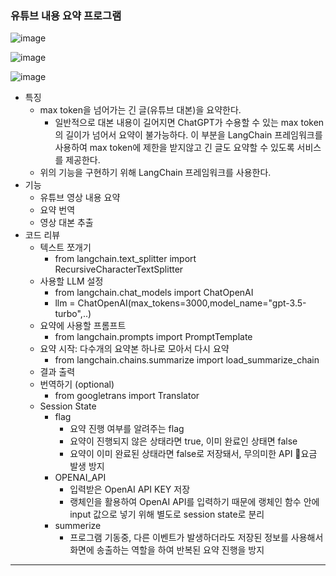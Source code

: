 ### 유튜브 내용 요약 프로그램

![image](https://github.com/i-am-shuan/youtube-sumerize-app/assets/161431602/ebca1eb4-de95-4c99-8b73-467eb4f2ba69)

![image](https://github.com/i-am-shuan/youtube-sumerize-app/assets/161431602/ac6c2ce9-d1bf-4b9e-8f7d-df3c9fb3c0e1)

![image](https://github.com/i-am-shuan/youtube-sumerize-app/assets/161431602/f1676062-80a4-4464-82fb-961a5cbf99c0)

- 특징
	- max token을 넘어가는 긴 글(유튜브 대본)을 요약한다.
		- 일반적으로 대본 내용이 길어지면 ChatGPT가 수용할 수 있는 max token의 길이가 넘어서 요약이 불가능하다. 이 부분을 LangChain 프레임워크를 사용하여 max token에 제한을 받지않고 긴 글도 요약할 수 있도록 서비스를 제공한다.
	- 위의 기능을 구현하기 위해 LangChain 프레임워크를 사용한다.
- 기능
	- 유튜브 영상 내용 요약
	- 요약 번역
	- 영상 대본 추출
- 코드 리뷰
	- 텍스트 쪼개기
		- from langchain.text_splitter import RecursiveCharacterTextSplitter
	- 사용할 LLM 설정
		- from langchain.chat_models import ChatOpenAI
		- llm = ChatOpenAI(max_tokens=3000,model_name="gpt-3.5-turbo",..)
	- 요약에 사용할 프롬프트
		- from langchain.prompts import PromptTemplate
	- 요약 시작: 다수개의 요약본 하나로 모아서 다시 요약
		- from langchain.chains.summarize import load_summarize_chain
	- 결과 출력
	- 번역하기 (optional)
		- from googletrans import Translator
	- Session State
		- flag
			- 요약 진행 여부를 알려주는 flag
			- 요약이 진행되지 않은 상태라면 true, 이미 완료인 상태면 false
			- 요약이 이미 완료된 상태라면 false로 저장돼서, 무의미한 API 요금 발생 방지
		- OPENAI_API
			- 입력받은 OpenAI API KEY 저장
			- 랭체인을 활용하여 OpenAI API를 입력하기 때문에 
			  랭체인 함수 안에 input 값으로 넣기 위해 별도로 session state로 분리
		- summerize
			- 프로그램 기동중, 다른 이벤트가 발생하더라도 
			  저장된 정보를 사용해서 화면에 송출하는 역할을 하여 반복된 요약 진행을 방지

---


